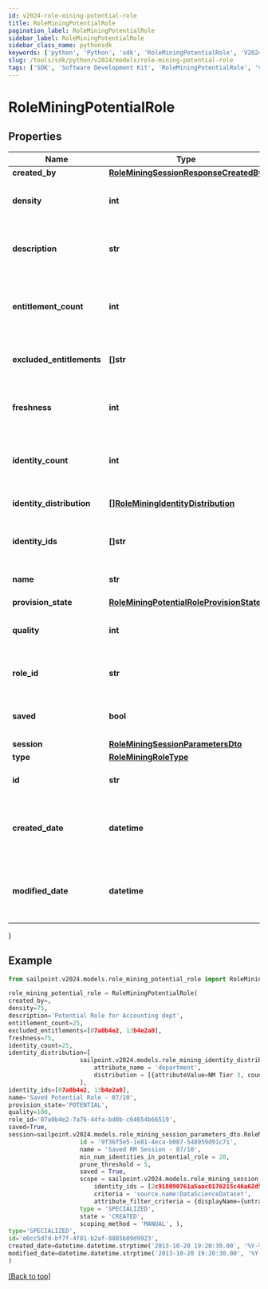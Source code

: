 ```yaml
---
id: v2024-role-mining-potential-role
title: RoleMiningPotentialRole
pagination_label: RoleMiningPotentialRole
sidebar_label: RoleMiningPotentialRole
sidebar_class_name: pythonsdk
keywords: ['python', 'Python', 'sdk', 'RoleMiningPotentialRole', 'V2024RoleMiningPotentialRole'] 
slug: /tools/sdk/python/v2024/models/role-mining-potential-role
tags: ['SDK', 'Software Development Kit', 'RoleMiningPotentialRole', 'V2024RoleMiningPotentialRole']
---
```


# RoleMiningPotentialRole


## Properties

Name | Type | Description | Notes
------------ | ------------- | ------------- | -------------
**created_by** | [**RoleMiningSessionResponseCreatedBy**](role-mining-session-response-created-by) |  | [optional] 
**density** | **int** | The density of a potential role. | [optional] 
**description** | **str** | The description of a potential role. | [optional] 
**entitlement_count** | **int** | The number of entitlements in a potential role. | [optional] 
**excluded_entitlements** | **[]str** | The list of entitlement ids to be excluded. | [optional] 
**freshness** | **int** | The freshness of a potential role. | [optional] 
**identity_count** | **int** | The number of identities in a potential role. | [optional] 
**identity_distribution** | [**[]RoleMiningIdentityDistribution**](role-mining-identity-distribution) | Identity attribute distribution. | [optional] 
**identity_ids** | **[]str** | The list of ids in a potential role. | [optional] 
**name** | **str** | Name of the potential role. | [optional] 
**provision_state** | [**RoleMiningPotentialRoleProvisionState**](role-mining-potential-role-provision-state) |  | [optional] 
**quality** | **int** | The quality of a potential role. | [optional] 
**role_id** | **str** | The roleId of a potential role. | [optional] 
**saved** | **bool** | The potential role's saved status. | [optional] 
**session** | [**RoleMiningSessionParametersDto**](role-mining-session-parameters-dto) |  | [optional] 
**type** | [**RoleMiningRoleType**](role-mining-role-type) |  | [optional] 
**id** | **str** | Id of the potential role | [optional] 
**created_date** | **datetime** | The date-time when this potential role was created. | [optional] 
**modified_date** | **datetime** | The date-time when this potential role was modified. | [optional] 
}

## Example

```python
from sailpoint.v2024.models.role_mining_potential_role import RoleMiningPotentialRole

role_mining_potential_role = RoleMiningPotentialRole(
created_by=,
density=75,
description='Potential Role for Accounting dept',
entitlement_count=25,
excluded_entitlements=[07a0b4e2, 13b4e2a0],
freshness=75,
identity_count=25,
identity_distribution=[
                    sailpoint.v2024.models.role_mining_identity_distribution.RoleMiningIdentityDistribution(
                        attribute_name = 'department', 
                        distribution = [{attributeValue=NM Tier 3, count=6}], )
                    ],
identity_ids=[07a0b4e2, 13b4e2a0],
name='Saved Potential Role - 07/10',
provision_state='POTENTIAL',
quality=100,
role_id='07a0b4e2-7a76-44fa-bd0b-c64654b66519',
saved=True,
session=sailpoint.v2024.models.role_mining_session_parameters_dto.RoleMiningSessionParametersDto(
                    id = '9f36f5e5-1e81-4eca-b087-548959d91c71', 
                    name = 'Saved RM Session - 07/10', 
                    min_num_identities_in_potential_role = 20, 
                    prune_threshold = 5, 
                    saved = True, 
                    scope = sailpoint.v2024.models.role_mining_session_scope.RoleMiningSessionScope(
                        identity_ids = [2c918090761a5aac0176215c46a62d58, 2c918090761a5aac01722015c46a62d42], 
                        criteria = 'source.name:DataScienceDataset', 
                        attribute_filter_criteria = {displayName={untranslated=Location: Miami}, ariaLabel={untranslated=Location: Miami}, data={displayName={translateKey=IDN.IDENTITY_ATTRIBUTES.LOCATION}, name=location, operator=EQUALS, values=[Miami]}}, ), 
                    type = 'SPECIALIZED', 
                    state = 'CREATED', 
                    scoping_method = 'MANUAL', ),
type='SPECIALIZED',
id='e0cc5d7d-bf7f-4f81-b2af-8885b09d9923',
created_date=datetime.datetime.strptime('2013-10-20 19:20:30.00', '%Y-%m-%d %H:%M:%S.%f'),
modified_date=datetime.datetime.strptime('2013-10-20 19:20:30.00', '%Y-%m-%d %H:%M:%S.%f')
)

```
[[Back to top]](#) 

